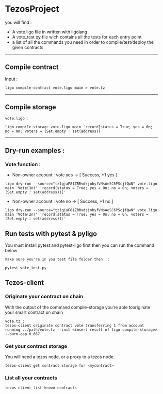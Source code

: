 # TezosProject

you will find : 

- A vote.ligo file in written with ligolang
- A vote_test.py file wich contains all the tests for each entry point
- a list of all the commands you need in order to compile/test/deploy the given contracts

---

## Compile contract

input : 
```shell
ligo compile-contract vote.ligo main > vote.tz
```

---

## Compile storage 

```shell
vote.ligo :

ligo compile-storage vote.ligo main 'record[status = True; yes = 0n; no = 0n; voters = (Set.empty : set(address))
```



---

## Dry-run examples  : 

### Vote function :



- Non-owner account : vote yes -> [ Success, +1 yes ]

```shell
ligo dry-run --source="tz1gjaF81ZRRvdzjobyfVNsAeSC6PScjfQwN" vote.ligo main 'Vote(1n)' 'record[status = True; yes = 0n; no = 0n; voters = (Set.empty : set(address))]'
```



- Non-owner account : vote no -> [ Success, +1 no ]

```shell
ligo dry-run --source="tz1gjaF81ZRRvdzjobyfVNsAeSC6PScjfQwN" vote.ligo main 'Vote(2n)' 'record[status = True; yes = 0n; no = 0n; voters = (Set.empty : set(address))]'
```


## Run tests with pytest & pyligo

You must install pytest and pytest-ligo first then you can run the command below 

```shell
make sure you're in you test file folder then  :

pytest vote_test.py
```

## Tezos-client 

### Originate your contract on chain

With the output of the command compile-storage you're able tooriginate your smart contract on chain

```shell
vote.tz :
tezos-client originate contract vote transferring 1 from account running ../path/vote.tz --init <insert result of ligo compile-storage> --burn-cap 0.667
```

### Get your contract storage 

You will need a tezos node, or a proxy to a tezos node.

```shell
tezos-client get contract storage for <mycontract>
```

### List all your contracts 

```shell
tezos-client list known contracts
```
